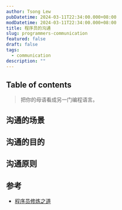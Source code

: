 ```yaml
---
author: Tsong Lew
pubDatetime: 2024-03-11T22:34:00.000+08:00
modDatetime: 2024-03-11T22:34:00.000+08:00
title: 程序员的沟通
slug: programmers-communication
featured: false
draft: false
tags:
  - communication
description: ""
---
```


## Table of contents

> 把你的母语看成另一门编程语言。

## 沟通的场景

## 沟通的目的

## 沟通原则

## 参考

* [程序员修炼之道](https://book.douban.com/subject/35006892/)
